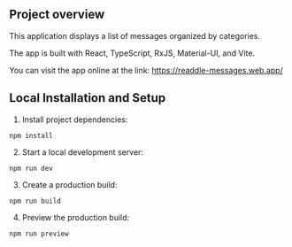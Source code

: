 ## Project overview

This application displays a list of messages organized by categories.

The app is built with React, TypeScript, RxJS, Material-UI, and Vite.

You can visit the app online at the link: https://readdle-messages.web.app/

## Local Installation and Setup

1. Install project dependencies:

```
npm install
```

2. Start a local development server:

```
npm run dev
```

3. Create a production build:

```
npm run build
```

4. Preview the production build:

```
npm run preview
```

